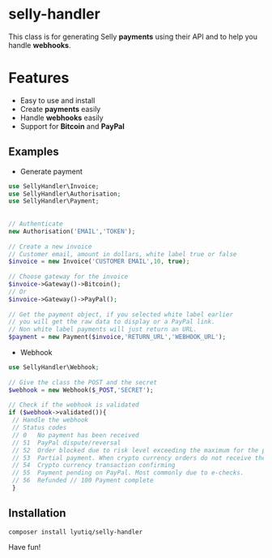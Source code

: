 # selly-handler

This class is for generating Selly **payments** using their API and to help you handle **webhooks**.


# Features

* Easy to use and install
* Create **payments** easily
* Handle **webhooks** easily
* Support for **Bitcoin** and **PayPal**

## Examples
* Generate payment
```php
use SellyHandler\Invoice;  
use SellyHandler\Authorisation;  
use SellyHandler\Payment;  
  
  
// Authenticate  
new Authorisation('EMAIL','TOKEN');  
  
// Create a new invoice
// Customer email, amount in dollars, white label true or false
$invoice = new Invoice('CUSTOMER EMAIL',10, true);  
  
// Choose gateway for the invoice  
$invoice->Gateway()->Bitcoin();  
// Or
$invoice->Gateway()->PayPal();  
  
// Get the payment object, if you selected white label earlier
// you will get the raw data to display or a PayPal link.
// Non white label payments will just return an URL.
$payment = new Payment($invoice,'RETURN_URL','WEBHOOK_URL');
```
* Webhook
```php
use SellyHandler\Webhook;  
  
// Give the class the POST and the secret  
$webhook = new Webhook($_POST,'SECRET');  
  
// Check if the webhook is validated  
if ($webhook->validated()){  
 // Handle the webhook  
 // Status codes 
 // 0   No payment has been received 
 // 51  PayPal dispute/reversal 
 // 52  Order blocked due to risk level exceeding the maximum for the product 
 // 53  Partial payment. When crypto currency orders do not receive the full amount required due to fees, etc. 
 // 54  Crypto currency transaction confirming 
 // 55  Payment pending on PayPal. Most commonly due to e-checks. 
 // 56  Refunded // 100 Payment complete
 }
```

## Installation

```
composer install lyutiq/selly-handler
```

Have fun!